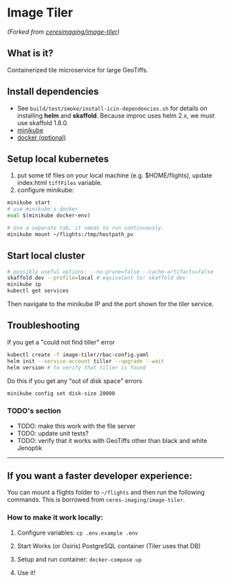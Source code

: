 # Image Tiler
*(Forked from [ceresimaging/image-tiler](https://github.com/ceresimaging/image-tiler))*

## What is it?
Containerized tile microservice for large GeoTiffs.

## Install dependencies
- See `build/test/smoke/install-icin-dependencies.sh` for details on installing **helm** and **skaffold**. Because improc uses helm 2.x, we must use skaffold 1.8.0.
- [minikube](https://kubernetes.io/docs/tasks/tools/install-minikube/)
- [docker (optional)](https://docs.docker.com/get-docker/)

## Setup local kubernetes
1. put some tif files on your local machine (e.g. $HOME/flights), update index.html `tiffFiles` variable.
2. configure minikube:
```bash
minikube start
# use minikube's docker
eval $(minikube docker-env)

# Use a separate tab, it needs to run continuously.
minikube mount ~/flights:/tmp/hostpath_pv
```

## Start local cluster
```bash
# possibly useful options: --no-prune=false --cache-artifacts=false
skaffold dev --profile=local # equivalent to: skaffold dev
minikube ip
kubectl get services
```
Then navigate to the minikube IP and the port shown for the tiler service.

## Troubleshooting
If you get a "could not find tiller" error
```bash
kubectl create -f image-tiler/rbac-config.yaml
helm init --service-account tiller --upgrade --wait
helm version # to verify that tiller is found
```
Do this if you get any "out of disk space" errors
```bash
minikube config set disk-size 20000
```

### TODO's section
- TODO: make this work with the file server
- TODO: update unit tests?
- TODO: verify that it works with GeoTiffs other than black and white Jenoptik

***
## If you want a faster developer experience:
You can mount a flights folder to `~/flights` and then run the following commands. This is borrowed from `ceres-imaging/image-tiler`.
### How to make it work locally:

1. Configure variables: `cp .env.example .env`

2. Start Works (or Osiris) PostgreSQL container (Tiler uses that DB)

3. Setup and run container: `docker-compose up`

4. Use it!
